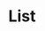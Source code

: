 ---
layout: layouts/right
title: List
tags: patterns
summary:

include: "{% include 'patterns/list/list.md' %}"
---